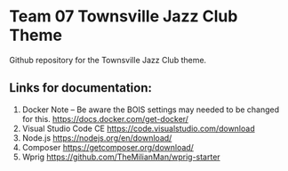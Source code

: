 # Team 07 Townsville Jazz Club Theme

Github repository for the Townsville Jazz Club theme.

## Links for documentation: 
1. Docker 
Note – Be aware the BOIS settings may needed to be changed for this. https://docs.docker.com/get-docker/
2. Visual Studio Code CE
https://code.visualstudio.com/download 
3. Node.js
https://nodejs.org/en/download/
4. Composer
https://getcomposer.org/download/
5. Wprig
https://github.com/TheMilianMan/wprig-starter
